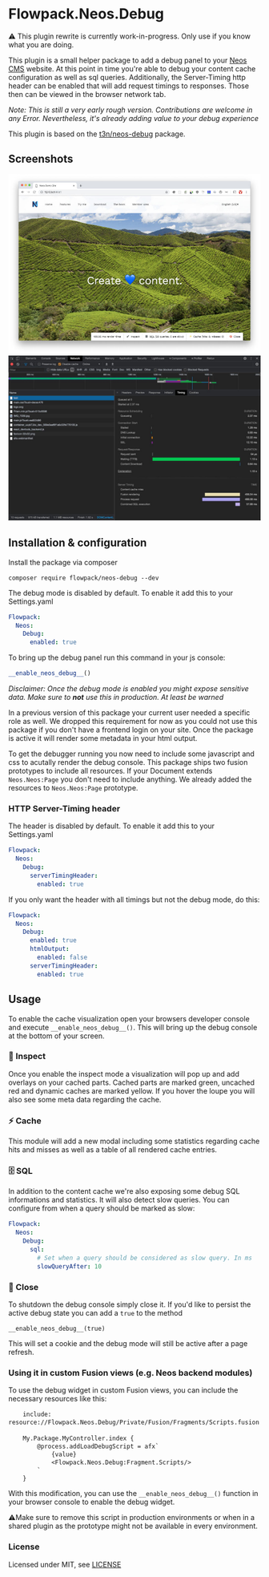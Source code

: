 # Flowpack.Neos.Debug

⚠️ This plugin rewrite is currently work-in-progress. Only use if you know what you are doing.

This plugin is a small helper package to add a debug panel to your [Neos CMS](https://www.neoss.io) website. 
At this point in time you're able to debug your content cache configuration as well as sql queries.
Additionally, the Server-Timing http header can be enabled that will add request timings to responses. 
Those then can be viewed in the browser network tab.

_Note: This is still a very early rough version. Contributions are welcome in any Error. Nevertheless, it's already adding value to your debug experience_

This plugin is based on the [t3n/neos-debug](https://github.com/t3n/neos-debug) package.

## Screenshots

![Neos CMS Demo Site with enabled debug console](Documentation/debug-bar.jpg 'Neos CMS Demo Site with enabled debug console')
![Server-Timing header in the browser network tab](Documentation/server-timing.jpg 'Viewing the timings in the browser network tab')

## Installation & configuration

Install the package via composer

```
composer require flowpack/neos-debug --dev
```

The debug mode is disabled by default. To enable it add this to your Settings.yaml

```yaml
Flowpack:
  Neos:
    Debug:
      enabled: true
```

To bring up the debug panel run this command in your js console:
```js
__enable_neos_debug__()
```

_Disclaimer: Once the debug mode is enabled you might expose sensitive data. Make sure to **not** use this in production. At least be warned_

In a previous version of this package your current user needed a specific role as well. We dropped this requirement for now as you could not use this package if you don't have a frontend login on your site. Once the package is active it will render some metadata in your html output.

To get the debugger running you now need to include some javascript and css to acutally render the debug console. This package ships two fusion prototypes to include all resources. If your Document extends `Neos.Neos:Page` you don't need to include anything. We already added the resources to `Neos.Neos:Page` prototype.

### HTTP Server-Timing header   

The header is disabled by default. To enable it add this to your Settings.yaml

```yaml
Flowpack:
  Neos:
    Debug:
      serverTimingHeader:
        enabled: true
```   

If you only want the header with all timings but not the debug mode, do this:

```yaml
Flowpack:
  Neos:
    Debug:                                                  
      enabled: true
      htmlOutput:
        enabled: false
      serverTimingHeader:
        enabled: true
```

## Usage

To enable the cache visualization open your browsers developer console and execute
`__enable_neos_debug__()`. This will bring up the debug console at the bottom of your screen.

### 🔦 Inspect

Once you enable the inspect mode a visualization will pop up and add overlays on your cached parts. Cached parts are marked green, uncached red and dynamic caches are marked yellow. If you hover the loupe you will also see some meta data regarding the cache.

### ⚡️ Cache

This module will add a new modal including some statistics regarding cache hits and misses as well as a table of all rendered cache entries.

### 🗄 SQL

In addition to the content cache we're also exposing some debug SQL informations and statistics. It will also detect slow queries. You can configure from when a query should be marked as slow:

```yaml
Flowpack:
  Neos:
    Debug:
      sql:
        # Set when a query should be considered as slow query. In ms
        slowQueryAfter: 10
```

### 🚫 Close

To shutdown the debug console simply close it. If you'd like to persist the active debug state you can add a `true` to the method

```
__enable_neos_debug__(true)
```

This will set a cookie and the debug mode will still be active after a page refresh.

### Using it in custom Fusion views (e.g. Neos backend modules)

To use the debug widget in custom Fusion views, you can include the necessary resources like this:

```fusion
    include: resource://Flowpack.Neos.Debug/Private/Fusion/Fragments/Scripts.fusion
    
    My.Package.MyController.index {
        @process.addLoadDebugScript = afx`
            {value}
            <Flowpack.Neos.Debug:Fragment.Scripts/>
        `
    }
```

With this modification, you can use the `__enable_neos_debug__()` function in your browser console to enable the debug widget.

⚠️Make sure to remove this script in production environments or when in a shared plugin 
as the prototype might not be available in every environment.

### License

Licensed under MIT, see [LICENSE](LICENSE)
